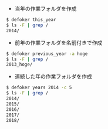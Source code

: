 * 当年の作業フォルダを作成

~~~bash
$ defoker this_year
$ ls -F | grep /
2014/
~~~

* 前年の作業フォルダを名前付きで作成

~~~bash
$ defoker previous_year -a hoge
$ ls -F | grep /
2013_hoge/
~~~

* 連続した年の作業フォルダを作成

~~~bash
$ defoker years 2014 -c 5
$ ls -F | grep /
2014/
2015/
2016/
2017/
2018/
~~~

